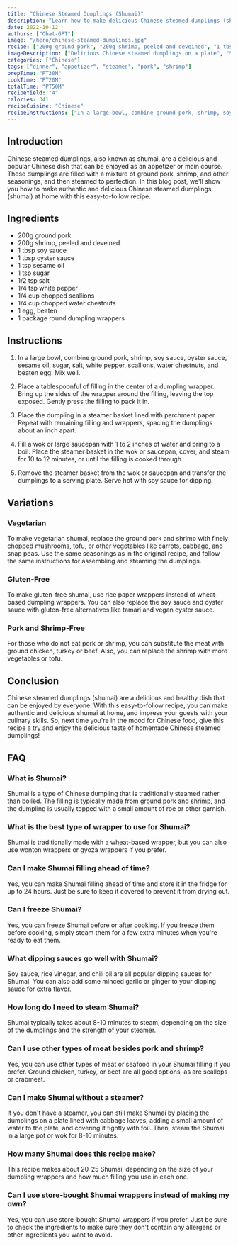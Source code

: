 ```yaml
---
title: "Chinese Steamed Dumplings (Shumai)"
description: "Learn how to make delicious Chinese steamed dumplings (shumai) at home with this easy-to-follow recipe. These dumplings are perfect for any occasion and are sure to impress your guests!"
date: 2022-10-12
authors: ["Chat-GPT"]
image: "/hero/chinese-steamed-dumplings.jpg"
recipe: ["200g ground pork", "200g shrimp, peeled and deveined", "1 tbsp soy sauce", "1 tbsp oyster sauce", "1 tsp sesame oil", "1 tsp sugar", "1/2 tsp salt", "1/4 tsp white pepper", "1/4 cup chopped scallions", "1/4 cup chopped water chestnuts", "1 egg, beaten", "1 package round dumpling wrappers"]
imageDescription: ["Delicious Chinese steamed dumplings on a plate", "Steamed dumplings in a bamboo steamer", "Close-up of shumai with soy sauce", "A bowl of steamed dumplings with chopsticks"]
categories: ["Chinese"]
tags: ["dinner", "appetizer", "steamed", "pork", "shrimp"]
prepTime: "PT30M"
cookTime: "PT20M"
totalTime: "PT50M"
recipeYield: "4"
calories: 341
recipeCuisine: "Chinese"
recipeInstructions: ["In a large bowl, combine ground pork, shrimp, soy sauce, oyster sauce, sesame oil, sugar, salt, white pepper, scallions, water chestnuts, and beaten egg. Mix well.", "Place a tablespoonful of filling in the center of a dumpling wrapper. Bring up the sides of the wrapper around the filling, leaving the top exposed. Gently press the filling to pack it in.", "Place the dumpling in a steamer basket lined with parchment paper. Repeat with remaining filling and wrappers, spacing the dumplings about an inch apart.", "Fill a wok or large saucepan with 1 to 2 inches of water and bring to a boil. Place the steamer basket in the wok or saucepan, cover, and steam for 10 to 12 minutes, or until the filling is cooked through.", "Remove the steamer basket from the wok or saucepan and transfer the dumplings to a serving plate. Serve hot with soy sauce for dipping."]
---
```


## Introduction

Chinese steamed dumplings, also known as shumai, are a delicious and popular Chinese dish that can be enjoyed as an appetizer or main course. These dumplings are filled with a mixture of ground pork, shrimp, and other seasonings, and then steamed to perfection. In this blog post, we'll show you how to make authentic and delicious Chinese steamed dumplings (shumai) at home with this easy-to-follow recipe.

## Ingredients

- 200g ground pork
- 200g shrimp, peeled and deveined
- 1 tbsp soy sauce
- 1 tbsp oyster sauce
- 1 tsp sesame oil
- 1 tsp sugar
- 1/2 tsp salt
- 1/4 tsp white pepper
- 1/4 cup chopped scallions
- 1/4 cup chopped water chestnuts
- 1 egg, beaten
- 1 package round dumpling wrappers

## Instructions

1. In a large bowl, combine ground pork, shrimp, soy sauce, oyster sauce, sesame oil, sugar, salt, white pepper, scallions, water chestnuts, and beaten egg. Mix well.

2. Place a tablespoonful of filling in the center of a dumpling wrapper. Bring up the sides of the wrapper around the filling, leaving the top exposed. Gently press the filling to pack it in.

3. Place the dumpling in a steamer basket lined with parchment paper. Repeat with remaining filling and wrappers, spacing the dumplings about an inch apart.

4. Fill a wok or large saucepan with 1 to 2 inches of water and bring to a boil. Place the steamer basket in the wok or saucepan, cover, and steam for 10 to 12 minutes, or until the filling is cooked through.

5. Remove the steamer basket from the wok or saucepan and transfer the dumplings to a serving plate. Serve hot with soy sauce for dipping.

## Variations

### Vegetarian

To make vegetarian shumai, replace the ground pork and shrimp with finely chopped mushrooms, tofu, or other vegetables like carrots, cabbage, and snap peas. Use the same seasonings as in the original recipe, and follow the same instructions for assembling and steaming the dumplings.

### Gluten-Free

To make gluten-free shumai, use rice paper wrappers instead of wheat-based dumpling wrappers. You can also replace the soy sauce and oyster sauce with gluten-free alternatives like tamari and vegan oyster sauce.

### Pork and Shrimp-Free

For those who do not eat pork or shrimp, you can substitute the meat with ground chicken, turkey or beef. Also, you can replace the shrimp with more vegetables or tofu.

## Conclusion

Chinese steamed dumplings (shumai) are a delicious and healthy dish that can be enjoyed by everyone. With this easy-to-follow recipe, you can make authentic and delicious shumai at home, and impress your guests with your culinary skills. So, next time you're in the mood for Chinese food, give this recipe a try and enjoy the delicious taste of homemade Chinese steamed dumplings!

## FAQ

### What is Shumai?

Shumai is a type of Chinese dumpling that is traditionally steamed rather than boiled. The filling is typically made from ground pork and shrimp, and the dumpling is usually topped with a small amount of roe or other garnish.

### What is the best type of wrapper to use for Shumai?

Shumai is traditionally made with a wheat-based wrapper, but you can also use wonton wrappers or gyoza wrappers if you prefer.

### Can I make Shumai filling ahead of time?

Yes, you can make Shumai filling ahead of time and store it in the fridge for up to 24 hours. Just be sure to keep it covered to prevent it from drying out.

### Can I freeze Shumai?

Yes, you can freeze Shumai before or after cooking. If you freeze them before cooking, simply steam them for a few extra minutes when you're ready to eat them.

### What dipping sauces go well with Shumai?

Soy sauce, rice vinegar, and chili oil are all popular dipping sauces for Shumai. You can also add some minced garlic or ginger to your dipping sauce for extra flavor.

### How long do I need to steam Shumai?

Shumai typically takes about 8-10 minutes to steam, depending on the size of the dumplings and the strength of your steamer.

### Can I use other types of meat besides pork and shrimp?

Yes, you can use other types of meat or seafood in your Shumai filling if you prefer. Ground chicken, turkey, or beef are all good options, as are scallops or crabmeat.

### Can I make Shumai without a steamer?

If you don't have a steamer, you can still make Shumai by placing the dumplings on a plate lined with cabbage leaves, adding a small amount of water to the plate, and covering it tightly with foil. Then, steam the Shumai in a large pot or wok for 8-10 minutes.

### How many Shumai does this recipe make?

This recipe makes about 20-25 Shumai, depending on the size of your dumpling wrappers and how much filling you use in each one.

### Can I use store-bought Shumai wrappers instead of making my own?

Yes, you can use store-bought Shumai wrappers if you prefer. Just be sure to check the ingredients to make sure they don't contain any allergens or other ingredients you want to avoid.